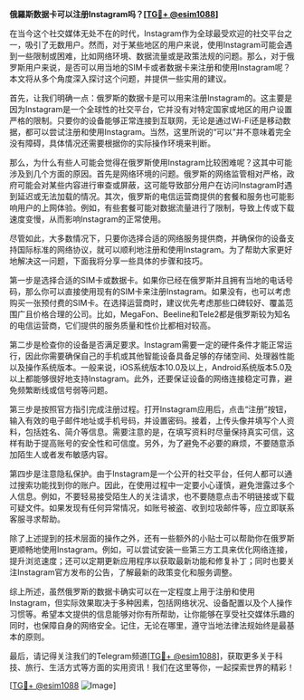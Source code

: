 **俄羅斯数据卡可以注册Instagram吗？[[TG💪+ @esim1088](https://t.me/s/esim1088)]**

在当今这个社交媒体无处不在的时代，Instagram作为全球最受欢迎的社交平台之一，吸引了无数用户。然而，对于某些地区的用户来说，使用Instagram可能会遇到一些限制或困难，比如网络环境、数据流量或是政策法规的问题。那么，对于俄罗斯用户来说，是否可以用当地的SIM卡或者数据卡来注册和使用Instagram呢？本文将从多个角度深入探讨这个问题，并提供一些实用的建议。

首先，让我们明确一点：俄罗斯的数据卡是可以用来注册Instagram的。这主要是因为Instagram是一个全球性的社交平台，它并没有对特定国家或地区的用户设置严格的限制。只要你的设备能够正常连接到互联网，无论是通过Wi-Fi还是移动数据，都可以尝试注册和使用Instagram。当然，这里所说的“可以”并不意味着完全没有障碍，具体情况还需要根据你的实际操作环境来判断。

那么，为什么有些人可能会觉得在俄罗斯使用Instagram比较困难呢？这其中可能涉及到几个方面的原因。首先是网络环境的问题。俄罗斯的网络监管相对严格，政府可能会对某些内容进行审查或屏蔽，这可能导致部分用户在访问Instagram时遇到延迟或无法加载的情况。其次，俄罗斯的电信运营商提供的套餐和服务也可能影响用户的上网体验。例如，有些套餐可能对数据流量进行了限制，导致上传或下载速度变慢，从而影响Instagram的正常使用。

尽管如此，大多数情况下，只要你选择合适的网络服务提供商，并确保你的设备支持国际标准的网络协议，就可以顺利地注册和使用Instagram。为了帮助大家更好地解决这一问题，下面我将分享一些具体的步骤和技巧。

第一步是选择合适的SIM卡或数据卡。如果你已经在俄罗斯并且拥有当地的电话号码，那么你可以直接使用现有的SIM卡来注册Instagram。如果没有，也可以考虑购买一张预付费的SIM卡。在选择运营商时，建议优先考虑那些口碑较好、覆盖范围广且价格合理的公司。比如，MegaFon、Beeline和Tele2都是俄罗斯较为知名的电信运营商，它们提供的服务质量和性价比都相对较高。

第二步是检查你的设备是否满足要求。Instagram需要一定的硬件条件才能正常运行，因此你需要确保自己的手机或其他智能设备具备足够的存储空间、处理器性能以及操作系统版本。一般来说，iOS系统版本10.0及以上，Android系统版本5.0及以上都能够很好地支持Instagram。此外，还要保证设备的网络连接稳定可靠，避免频繁断线或信号弱等问题。

第三步是按照官方指引完成注册过程。打开Instagram应用后，点击“注册”按钮，输入有效的电子邮件地址或手机号码，并设置密码。接着，上传头像并填写个人资料，包括姓名、简介等信息。需要注意的是，在填写资料时尽量保持真实可信，这样有助于提高账号的安全性和可信度。另外，为了避免不必要的麻烦，不要随意添加陌生人或者发布敏感内容。

第四步是注意隐私保护。由于Instagram是一个公开的社交平台，任何人都可以通过搜索功能找到你的账户。因此，在使用过程中一定要小心谨慎，避免泄露过多个人信息。例如，不要轻易接受陌生人的关注请求，也不要随意点击不明链接或下载可疑文件。如果发现有任何异常情况，如账号被盗、收到垃圾邮件等，应立即联系客服寻求帮助。

除了上述提到的技术层面的操作之外，还有一些额外的小贴士可以帮助你在俄罗斯更顺畅地使用Instagram。例如，可以尝试安装一些第三方工具来优化网络连接，提升浏览速度；还可以定期更新应用程序以获取最新功能和修复补丁；同时也要关注Instagram官方发布的公告，了解最新的政策变化和服务调整。

综上所述，虽然俄罗斯的数据卡确实可以在一定程度上用于注册和使用Instagram，但实际效果取决于多种因素，包括网络状况、设备配置以及个人操作习惯等。希望本文提供的信息能够对你有所帮助，让你能够在享受社交媒体乐趣的同时，也保障自身的网络安全。记住，无论在哪里，遵守当地法律法规始终是最基本的原则。

最后，请记得关注我们的Telegram频道[[TG💪+ @esim1088](https://t.me/s/esim1088)]，获取更多关于科技、旅行、生活方式等方面的实用资讯！我们在这里等你，一起探索世界的精彩！

[[TG💪+ @esim1088](https://t.me/s/esim1088) ![Image](https://i.postimg.cc/4NQfJmqS/Snipaste-2025-05-13-00-14-12.png)]